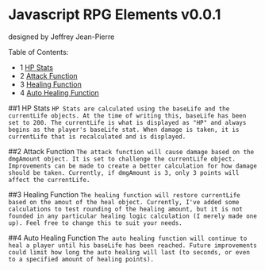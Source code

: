 # Javascript RPG Elements v0.0.1
designed by Jeffrey Jean-Pierre

Table of Contents:
- 1 [HP Stats](#hp-stats)
- 2 [Attack Function](#attack-function)
- 3 [Healing Function](#healing-function)
- 4 [Auto Healing Function](#auto-healing-function)
  
  
<a name="hp-stats"></a>
##1 HP Stats
  ```HP Stats are calculated using the baseLife and the currentLife objects. At the time of writing this, baseLife has been set to 200. The currentLife is what is displayed as "HP" and always begins as the player's baseLife stat. When damage is taken, it is currentLife that is recalculated and is displayed.```
  
<a name="attack-function"></a>
##2 Attack Function
  `The attack function will cause damage based on the dmgAmount object. It is set to challenge the currentLife object. Improvements can be made to create a better calculation for how damage should be taken. Currently, if dmgAmount is 3, only 3 points will affect the currentLife.`
  
<a name="healing-function"></a>
##3 Healing Function
  `The healing function will restore currentLife based on the amout of the heal object. Currently, I've added some calculations to test rounding of the healing amount, but it is not founded in any particular healing logic calculation (I merely made one up). Feel free to change this to suit your needs.`
  
<a name="auto-healing-function"></a>
##4 Auto Healing Function
  `The auto healing function will continue to heal a player until his baseLife has been reached. Future improvements could limit how long the auto healing will last (to seconds, or even to a specified amount of healing points).`
